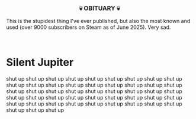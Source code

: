 ### <p align="center">💀 OBITUARY 💀</p>

This is the stupidest thing I've ever published, but also the most known and used (over 9000 subscribers on Steam as of June 2025). Very sad.

<br />

# Silent Jupiter

shut up shut up shut up shut up shut up shut up shut up shut up shut up shut up shut up shut up shut up shut up shut up shut up shut up shut up shut up shut up shut up shut up shut up shut up shut up shut up shut up shut up shut up shut up shut up shut up shut up shut up shut up shut up shut up shut up shut up shut up shut up shut up shut up shut up shut up shut up shut up shut up

